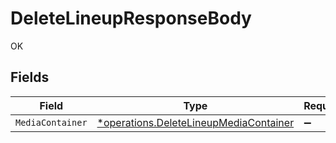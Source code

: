 # DeleteLineupResponseBody

OK


## Fields

| Field                                                                                           | Type                                                                                            | Required                                                                                        | Description                                                                                     |
| ----------------------------------------------------------------------------------------------- | ----------------------------------------------------------------------------------------------- | ----------------------------------------------------------------------------------------------- | ----------------------------------------------------------------------------------------------- |
| `MediaContainer`                                                                                | [*operations.DeleteLineupMediaContainer](../../models/operations/deletelineupmediacontainer.md) | :heavy_minus_sign:                                                                              | N/A                                                                                             |